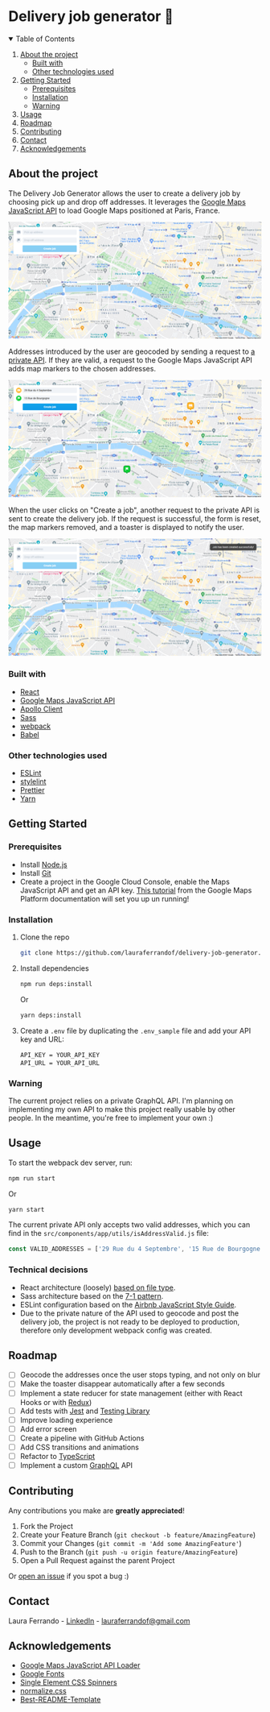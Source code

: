 # Delivery job generator 🚀

<!-- TABLE OF CONTENTS -->
<details open="open">
  <summary>Table of Contents</summary>
  <ol>
    <li>
      <a href="#about-the-project">About the project</a>
      <ul>
        <li><a href="#built-with">Built with</a></li>
        <li><a href="#other-technologies-used">Other technologies used</a></li>
      </ul>
    </li>
    <li>
      <a href="#getting-started">Getting Started</a>
      <ul>
        <li><a href="#prerequisites">Prerequisites</a></li>
        <li><a href="#installation">Installation</a></li>
        <li><a href="#warning">Warning</a></li>
      </ul>
    </li>
    <li><a href="#usage">Usage</a></li>
    <li><a href="#roadmap">Roadmap</a></li>
    <li><a href="#contributing">Contributing</a></li>
    <li><a href="#contact">Contact</a></li>
    <li><a href="#acknowledgements">Acknowledgements</a></li>
  </ol>
</details>

## About the project

The Delivery Job Generator allows the user to create a delivery job by choosing pick up and drop off addresses. It leverages the [Google Maps JavaScript API](https://developers.google.com/maps/documentation/javascript/overview) to load Google Maps positioned at Paris, France.

![First load of the project screenshot][first-load-screenshot]

Addresses introduced by the user are geocoded by sending a request to [a private API](#warning). If they are valid, a request to the Google Maps JavaScript API adds map markers to the chosen addresses.

![Valid addresses screenshot][valid-addresses-screenshot]

When the user clicks on "Create a job", another request to the private API is sent to create the delivery job. If the request is successful, the form is reset, the map markers removed, and a toaster is displayed to notify the user.

![Job created screenshot][job-created-screenshot]

### Built with

-   [React](https://reactjs.org/)
-   [Google Maps JavaScript API](https://developers.google.com/maps/documentation/javascript/overview)
-   [Apollo Client](https://www.apollographql.com/apollo-client)
-   [Sass](https://sass-lang.com/)
-   [webpack](https://webpack.js.org/)
-   [Babel](https://babeljs.io/)

### Other technologies used

-   [ESLint](https://eslint.org/)
-   [stylelint](https://stylelint.io/)
-   [Prettier](https://prettier.io/)
-   [Yarn](https://yarnpkg.com/)

## Getting Started

### Prerequisites

-   Install [Node.js](https://nodejs.org/en/)
-   Install [Git](https://www.git-scm.com/)
-   Create a project in the Google Cloud Console, enable the Maps JavaScript API and get an API key. [This tutorial](https://developers.google.com/maps/gmp-get-started) from the Google Maps Platform documentation will set you up un running!

### Installation

1. Clone the repo

    ```sh
    git clone https://github.com/lauraferrandof/delivery-job-generator.git
    ```

2. Install dependencies

    ```sh
    npm run deps:install
    ```

    Or

    ```sh
    yarn deps:install
    ```

3. Create a `.env` file by duplicating the `.env_sample` file and add your API key and URL:

    ```JS
    API_KEY = YOUR_API_KEY
    API_URL = YOUR_API_URL
    ```

### Warning

The current project relies on a private GraphQL API. I'm planning on implementing my own API to make this project really usable by other people. In the meantime, you're free to implement your own :)

## Usage

To start the webpack dev server, run:

```sh
npm run start
```

Or

```sh
yarn start
```

The current private API only accepts two valid addresses, which you can find in the `src/components/app/utils/isAddressValid.js` file:

```javascript
const VALID_ADDRESSES = ['29 Rue du 4 Septembre', '15 Rue de Bourgogne'];
```

### Technical decisions

-   React architecture (loosely) [based on file type](https://reboot.studio/blog/folder-structures-to-organize-react-project/#structure-based-on-file-type).
-   Sass architecture based on the [7-1 pattern](https://itnext.io/structuring-your-sass-projects-c8d41fa55ed4).
-   ESLint configuration based on the [Airbnb JavaScript Style Guide](https://github.com/airbnb/javascript).
-   Due to the private nature of the API used to geocode and post the delivery job, the project is not ready to be deployed to production, therefore only development webpack config was created.

## Roadmap

-   [ ] Geocode the addresses once the user stops typing, and not only on blur
-   [ ] Make the toaster disappear automatically after a few seconds
-   [ ] Implement a state reducer for state management (either with React Hooks or with [Redux](https://redux.js.org/))
-   [ ] Add tests with [Jest](https://jestjs.io/) and [Testing Library](https://testing-library.com/)
-   [ ] Improve loading experience
-   [ ] Add error screen
-   [ ] Create a pipeline with GitHub Actions
-   [ ] Add CSS transitions and animations
-   [ ] Refactor to [TypeScript](https://www.typescriptlang.org/)
-   [ ] Implement a custom [GraphQL](https://graphql.org/) API

## Contributing

Any contributions you make are **greatly appreciated**!

1. Fork the Project
2. Create your Feature Branch (`git checkout -b feature/AmazingFeature`)
3. Commit your Changes (`git commit -m 'Add some AmazingFeature'`)
4. Push to the Branch (`git push -u origin feature/AmazingFeature`)
5. Open a Pull Request against the parent Project

Or [open an issue](https://github.com/lauraferrandof/delivery-job-generator/issues) if you spot a bug :)

## Contact

Laura Ferrando - [LinkedIn](https://www.linkedin.com/in/lauraferrandof/) - lauraferrandof@gmail.com

## Acknowledgements

-   [Google Maps JavaScript API Loader](https://github.com/googlemaps/js-api-loader)
-   [Google Fonts](https://fonts.google.com/)
-   [Single Element CSS Spinners](https://github.com/lukehaas/css-loaders)
-   [normalize.css](https://github.com/necolas/normalize.css/)
-   [Best-README-Template](https://github.com/othneildrew/Best-README-Template)

<!-- MARKDOWN IMAGES -->
<!-- https://www.markdownguide.org/basic-syntax/#reference-style-links -->

[first-load-screenshot]: readmeAssets/first-load.png
[valid-addresses-screenshot]: readmeAssets/valid-addresses.png
[job-created-screenshot]: readmeAssets/job-created.png
